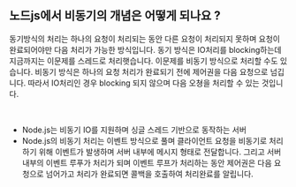 ## 노드js에서 비동기의 개념은 어떻게 되나요 ?

동기방식의 처리는 하나의 요청이 처리되는 동안 다른 요청이 처리되지 못하며 요청이 완료되어야만 다음 처리가 가능한 방식입니다. 동기 방식은 IO처리를 blocking하는데 지금까지는 이문제를 스레드로 처리햇습니다. 이문제를 비동기 방식으로 처리할 수도 있습니다. 비동기 방식은 하나의 요청 처리가 완료되기 전에 제어권을 다음 요청으로 넘깁니다. 따라서 IO처리인 경우 blocking 되지 않으며 다음 오쳥을 처리할 수 있는 것입니다.

<br />

- Node.js는 비동기 IO를 지원하며 싱글 스레드 기반으로 동작하는 서버  
- Node.js의 비동기 처리는 이벤트 방식으로 풀며 클라이언트 요청을 비동기로 처리하기 위해 이벤트가 발생하며 서버 내부에 메시지 형태로 전달합니다. 그리고 서버 내부의 이벤트 루푸가 처리가 되며 이벤트 루프가 처리하는 동안 제어권은 다음 요청으로 넘어가고 처리가 완료되면 콜백을 호출하여 처리완료를 알립니다.